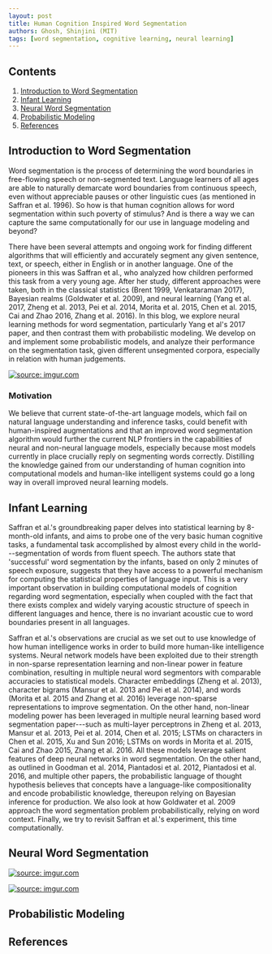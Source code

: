 ```yaml
---
layout: post
title: Human Cognition Inspired Word Segmentation
authors: Ghosh, Shinjini (MIT)
tags: [word segmentation, cognitive learning, neural learning]  
---
```


## Contents

1.  [Introduction to Word Segmentation](#introduction-to-word-segmentation)
2.  [Infant Learning](#infant-learning)
3.  [Neural Word Segmentation](#neural-word-segmentation)
4.  [Probabilistic Modeling](#probabilistic-modeling)
5.  [References](#references)

## Introduction to Word Segmentation

Word segmentation is the process of determining the word boundaries in free-flowing speech or non-segmented text. Language learners of all ages are able to naturally demarcate word boundaries from continuous speech, even without appreciable pauses or other linguistic cues (as mentioned in Saffran et al. 1996). So how is that human cognition allows for word segmentation within such poverty of stimulus? And is there a way we can capture the same computationally for our use in language modeling and beyond?

There have been several attempts and ongoing work for finding different algorithms that will efficiently and accurately segment any given sentence, text, or speech, either in English or in another language. One of the pioneers in this was Saffran et al., who analyzed how children performed this task from a very young age. After her study, different approaches were taken, both in the classical statistics (Brent 1999, Venkataraman 2017), Bayesian realms (Goldwater et al. 2009), and neural learning (Yang et al. 2017, Zheng et al. 2013, Pei et al. 2014, Morita et al. 2015, Chen et al. 2015, Cai and Zhao 2016, Zhang et al. 2016). In this blog, we explore neural learning methods for word segmentation, particularly Yang et al's 2017 paper, and then contrast them with probabilistic modeling. We develop on and implement some probabilistic models, and analyze their performance on the segmentation task, given different unsegmented corpora, especially in relation with human judgements.

<a href="https://imgur.com/81XupE2"><img src="https://i.imgur.com/81XupE2.png" title="source: imgur.com" /></a>

### Motivation

We believe that current state-of-the-art language models, which fail on natural language understanding and inference tasks, could benefit with human-inspired augmentations and that an improved word segmentation algorithm would further the current NLP frontiers in the capabilities of neural and non-neural language models, especially because most models currently in place crucially reply on segmenting words correctly. Distilling the knowledge gained from our understanding of human cognition into computational models and human-like intelligent systems could go a long way in overall improved neural learning models.

## Infant Learning

Saffran et al.'s groundbreaking paper delves into statistical learning by 8-month-old infants, and aims to probe one of the very basic human cognitive tasks, a fundamental task accomplished by almost every child in the world---segmentation of words from fluent speech. The authors state that 'successful' word segmentation by the infants, based on only 2 minutes of speech exposure, suggests that they have access to a powerful mechanism for computing the statistical properties of language input. This is a very important observation in building computational models of cognition regarding word segmentation, especially when coupled with the fact that there exists complex and widely varying acoustic structure of speech in different languages and hence, there is no invariant acoustic cue to word boundaries present in all languages.

Saffran et al.'s observations are crucial as we set out to use knowledge of how human intelligence works in order to build more human-like intelligence systems. Neural network models have been exploited due to their strength in non-sparse representation learning and non-linear power in feature combination, resulting in multiple neural word segmentors with comparable accuracies to statistical models. Character embeddings (Zheng et al. 2013), character bigrams (Mansur et al. 2013 and Pei et al. 2014), and words (Morita et al. 2015 and Zhang et al. 2016) leverage non-sparse representations to improve segmentation. On the other hand, non-linear modeling power has been leveraged in multiple neural learning based word segmentation paper---such as multi-layer perceptrons in Zheng et al. 2013, Mansur et al. 2013, Pei et al. 2014, Chen et al. 2015; LSTMs on characters in Chen et al. 2015, Xu and Sun 2016; LSTMs on words in Morita et al. 2015, Cai and Zhao 2015, Zhang et al. 2016. All these models leverage salient features of deep neural networks in word segmentation. On the other hand, as outlined in Goodman et al. 2014, Piantadosi et al. 2012, Piantadosi et al. 2016, and multiple other papers, the probabilistic language of thought hypothesis believes that concepts have a language-like compositionality and encode probabilistic knowledge, thereupon relying on Bayesian inference for production. We also look at how Goldwater et al. 2009 approach the word segmentation problem probabilistically, relying on word context. Finally, we try to revisit Saffran et al.'s experiment, this time computationally.

## Neural Word Segmentation

<a href="https://imgur.com/4lstKWR"><img src="https://i.imgur.com/4lstKWR.png" title="source: imgur.com" /></a>

<a href="https://imgur.com/NURdJqK"><img src="https://i.imgur.com/NURdJqK.png" title="source: imgur.com" /></a>

## Probabilistic Modeling

## References
